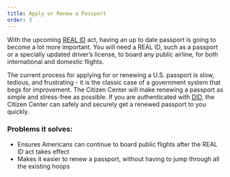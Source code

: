 ```yaml
---
title: Apply or Renew a Passport
order: 3
---
```


With the upcoming [REAL ID](https://www.dhs.gov/real-id) act, having an up to date passport is going to become a lot more important. You will need a REAL ID, such as a passport or a specially updated driver’s license, to board any public airline, for both international and domestic flights. 

The current process for applying for or renewing a U.S. passport is slow, tedious, and frustrating - it is the classic case of a government system that begs for improvement. The Citizen Center will make renewing a passport as simple and stress-free as possible. If you are authenticated with [DID](/profile/did), the Citizen Center can safely and securely get a renewed passport to you quickly.

### Problems it solves:
- Ensures Americans can continue to board public flights after the REAL ID act takes effect
- Makes it easier to renew a passport, without having to jump through all the existing hoops
